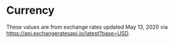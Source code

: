 # Currency
These values are from exchange rates updated May 13, 2020 via https://api.exchangeratesapi.io/latest?base=USD.
